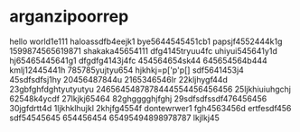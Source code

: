 # arganzipoorrep
hello world1e111
haloassdfb4eejk1
bye5644545451cb1
papsjf4552444k1g
1599874565619871
shakaka45654111
dfg4145tryuu4fc
uhiyui545641y1d
hj65465445641g1
dfgdfg4143j4fc
454564654sk44
645654564b444
kmlj12445441h
785785yujtyu654
hjkhkj=p['p'p[]
sdf5641453j4
45sdfsdfsj1hy
20456487844u
2165346546lr
22kljhygf44d
23gbfghfdghtyutyutyu
2465645487878444554456456456
25ljkhiuiuhgchj
62548k4ycdf
27lkjkj65464
82ghgggghjfghj
29sdfsdfssdf476456456
30jgfdrtt4d
1ljkhklhujkl
2khjfg4554f
dontewrwer1
fgh4563456d
ertfesdf456
sdf54545645
654456454
65495494898978787
lkjlkj45

